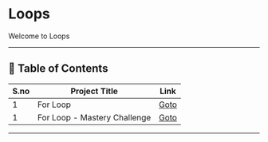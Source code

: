 # Loops

Welcome to Loops

---

## 📅 Table of Contents

| S.no | Project Title                  | Link                                              |
|------|--------------------------------|---------------------------------------------------|
| 1    | For Loop                       | [Goto](1_for_loop/README.md)                      |
| 1    | For Loop - Mastery Challenge   | [Goto](1_for_loop/mastery_challenge/README.md)    |


---

